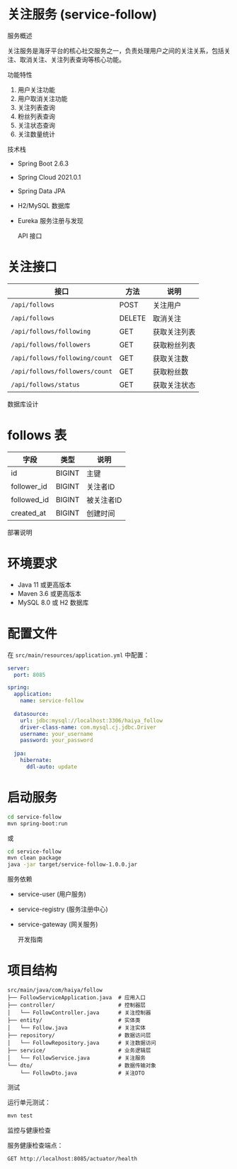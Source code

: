 # 关注服务 (service-follow)

  服务概述

关注服务是海牙平台的核心社交服务之一，负责处理用户之间的关注关系，包括关注、取消关注、关注列表查询等核心功能。

  功能特性

1. 用户关注功能
2. 用户取消关注功能
3. 关注列表查询
4. 粉丝列表查询
5. 关注状态查询
6. 关注数量统计

  技术栈

- Spring Boot 2.6.3
- Spring Cloud 2021.0.1
- Spring Data JPA
- H2/MySQL 数据库
- Eureka 服务注册与发现

  API 接口

 # 关注接口

| 接口 | 方法 | 说明 |
|------|------|------|
| `/api/follows` | POST | 关注用户 |
| `/api/follows` | DELETE | 取消关注 |
| `/api/follows/following` | GET | 获取关注列表 |
| `/api/follows/followers` | GET | 获取粉丝列表 |
| `/api/follows/following/count` | GET | 获取关注数 |
| `/api/follows/followers/count` | GET | 获取粉丝数 |
| `/api/follows/status` | GET | 获取关注状态 |

  数据库设计

 # follows 表

| 字段 | 类型 | 说明 |
|------|------|------|
| id | BIGINT | 主键 |
| follower_id | BIGINT | 关注者ID |
| followed_id | BIGINT | 被关注者ID |
| created_at | BIGINT | 创建时间 |

  部署说明

 # 环境要求

- Java 11 或更高版本
- Maven 3.6 或更高版本
- MySQL 8.0 或 H2 数据库

 # 配置文件

在 `src/main/resources/application.yml` 中配置：

```yaml
server:
  port: 8085

spring:
  application:
    name: service-follow
    
  datasource:
    url: jdbc:mysql://localhost:3306/haiya_follow
    driver-class-name: com.mysql.cj.jdbc.Driver
    username: your_username
    password: your_password
    
  jpa:
    hibernate:
      ddl-auto: update
```

 # 启动服务

```bash
cd service-follow
mvn spring-boot:run
```

或

```bash
cd service-follow
mvn clean package
java -jar target/service-follow-1.0.0.jar
```

  服务依赖

- service-user (用户服务)
- service-registry (服务注册中心)
- service-gateway (网关服务)

  开发指南

 # 项目结构

```
src/main/java/com/haiya/follow
├── FollowServiceApplication.java  # 应用入口
├── controller/                    # 控制器层
│   └── FollowController.java      # 关注控制器
├── entity/                        # 实体类
│   └── Follow.java                # 关注实体
├── repository/                    # 数据访问层
│   └── FollowRepository.java      # 关注数据访问
├── service/                       # 业务逻辑层
│   └── FollowService.java         # 关注服务
└── dto/                           # 数据传输对象
    └── FollowDto.java             # 关注DTO
```

  测试

运行单元测试：

```bash
mvn test
```

  监控与健康检查

服务健康检查端点：

```
GET http://localhost:8085/actuator/health